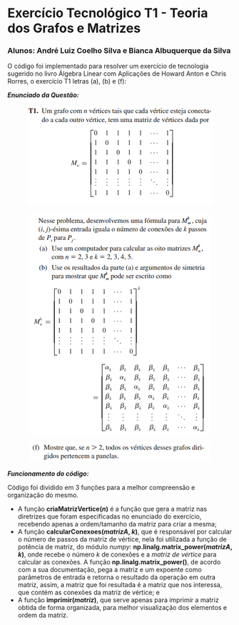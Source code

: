 # Exercício Tecnológico T1 - Teoria dos Grafos e Matrizes
### **Alunos:** André Luiz Coelho Silva e Bianca Albuquerque da Silva

O código foi implementado para resolver um exercício de tecnologia sugerido no livro Álgebra Linear com Aplicações de Howard Anton e Chris Rorres, o exercício T1 letras (a), (b) e (f):

***Enunciado da Questão:***

<p align="center">
  <img src="https://github.com/BiancaAdS/Trabalho-Algebra-Linear/blob/main/ExercicioT1/images/T1.PNG" alt="enunciadoT1">
</p>

<p align="center">
  <img src="https://github.com/BiancaAdS/Trabalho-Algebra-Linear/blob/main/ExercicioT1/images/T1_ab.PNG" alt="nunciadoT1_a_b">
</p>

<p align="center">
  <img src="https://github.com/BiancaAdS/Trabalho-Algebra-Linear/blob/main/ExercicioT1/images/T1_f.PNG" alt="enunciadoT1_f">
</p>

***Funcionamento do código:***

Código foi dividido em 3 funções para a melhor compreensão e organização do mesmo. 
* A função **criaMatrizVertice(*n*)** é a função que gera a matriz nas diretrizes que foram especificadas no enunciado do exercício, recebendo apenas a ordem/tamanho da matriz para criar a mesma; 
* A função **calcularConexoes(*matrizA*, *k*)**, que é responsável por calcular o número de passos da matriz de vértice, nela foi utilizada a função de potência de matriz, do módulo *numpy*: **np.linalg.matrix_power(*matrizA*, *k*)**, onde recebe o número *k* de conexões e a *matriz de vértice* para calcular as conexões. A função **np.linalg.matrix_power()**, de acordo com a sua documentação, pega a matriz e um expoente como parâmetros de entrada e retorna o resultado da operação em outra matriz, assim, a matriz que foi resultada é a matriz que nos interessa, que contém as conexões da matriz de vértice; e
* A função **imprimir(*matriz*)**, que serve apenas para imprimir a matriz obtida de forma organizada, para melhor visualização dos elementos e ordem da matriz.


